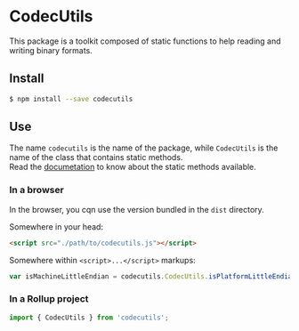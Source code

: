 # CodecUtils
This package is a toolkit composed of static functions to help reading and writing binary formats.

## Install
```bash
$ npm install --save codecutils
```

## Use
The name `codecutils` is the name of the package, while `CodecUtils` is the name of the class that contains static methods.  
Read the [documetation](http://www.pixpipe.io/codecutils/doc/) to know about the static methods available.

### In a browser
In the browser, you cqn use the version bundled in the `dist` directory.

Somewhere in your head:
```html
<script src="./path/to/codecutils.js"></script>
```

Somewhere within `<script>...</script>` markups:
```javascript
var isMachineLittleEndian = codecutils.CodecUtils.isPlatformLittleEndian()
```

### In a Rollup project
```javascript
import { CodecUtils } from 'codecutils';
```
